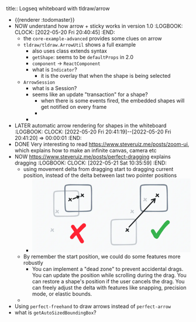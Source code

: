title:: Logseq whiteboard with tldraw/arrow

- {{renderer :todomaster}}
- NOW understand how arrow + sticky works in version 1.0
  :LOGBOOK:
  CLOCK: [2022-05-20 Fri 20:40:45]
  :END:
	- the `core-example-advanced` provides some clues on arrow
	- `tldraw/tldraw.ArrowUtil` shows a full example
		- also uses class extends syntax
		- `getShape`: seems to be `defaultProps` in 2.0
		- `component` -> `ReactComponent`
		- what is `Indicator`?
			- it is the overlay that when the shape is being selected
	- `ArrowSession`
		- what is a Session?
		- seems like an update "transaction" for a shape?
			- when there is some events fired, the embedded shapes will get notified on every frame
			-
		-
- LATER automatic arrow rendering for shapes in the whiteboard
  :LOGBOOK:
  CLOCK: [2022-05-20 Fri 20:41:19]--[2022-05-20 Fri 20:41:20] =>  00:00:01
  :END:
- DONE Very interesting to read https://www.steveruiz.me/posts/zoom-ui, which explains how to make an infinite canvas, camera etc
- NOW https://www.steveruiz.me/posts/perfect-dragging explains dragging
  :LOGBOOK:
  CLOCK: [2022-05-21 Sat 10:35:59]
  :END:
	- using movement delta from dragging start to dragging current position, instead of the delta between last two pointer positions
		- ![image.png](../assets/image_1653101221064_0.png)
	- By remember the start position, we could do some features more robustly
		- You can implement a "dead zone" to prevent accidental drags.
		  You can update the position while scrolling during the drag.
		  You can restore a shape's position if the user cancels the drag.
		  You can freely adjust the delta with features like snapping, precision mode, or elastic bounds.
	-
- Using `perfect-freehand` to draw arrows instead of `perfect-arrow`
- what is `getAutoSizedBoundingBox`?
